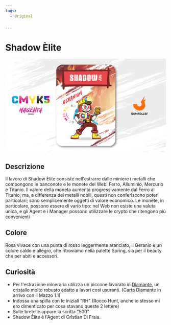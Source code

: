 ```yaml
---
tags:
  - Original

...
```


# Shadow Èlite

![shadowelite](../eg/M/shadowelite.jpg)

## Descrizione

Il lavoro di Shadow Èlite consiste nell'estrarre dalle miniere i metalli che compongono le banconote e le monete del Web: Ferro, Alluminio, Mercurio e Titanio. Il valore della moneta aumenta progressivamente dal Ferro al Titanio, ma, a differenza dei metalli nobili, questi non conferiscono poteri particolari; sono semplicemente oggetti di valore economico. Le monete, in particolare, possono essere di vario tipo: nel Web non esiste una valuta unica, e gli Agent e i Manager possono utilizzare le crypto che ritengono più convenienti

## Colore

Rosa vivace con una punta di rosso leggermente aranciato, il Geranio è un colore caldo e allegro, che ritroviamo nella palette Spring, sia per il beauty che per abiti e accessori.

## Curiosità

- Per l'estrazione mineraria utilizza un piccone lavorato in [Diamante](../Remix/crystal.md), un cristallo molto robusto adatto a lavori così usuranti. (Carta Diamante in arrivo con il Mazzo 1.1)
- Indossa una spilla con le iniziali "RH" (Rocco Hunt, anche io stesso mi ero dimenticato per cosa stavano queste 2 lettere)
- Sulle bretelle appare la scritta "500"
- Shadow Èlite è l'Agent di Cristian Di Fraia.